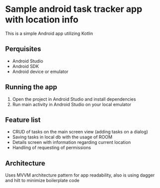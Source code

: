 # Sample android task tracker app with location info

This is a simple Android app utilizing Kotlin

## Perquisites

- Android Studio
- Android SDK
- Android device or emulator

## Running the app

1. Open the project in Android Studio and install dependencies
2. Run main activity in Android Studio on your local emulator

## Feature list

- CRUD of tasks on the main screen view (adding tasks on a dialog)
- Saving tasks in local db with the usage of ROOM
- Details screen with information regarding current location
- Handling of requesting of permissions

## Architecture

Uses MVVM architecture pattern for app readability, also is using dagger and hilt to minimize boilerplate code
